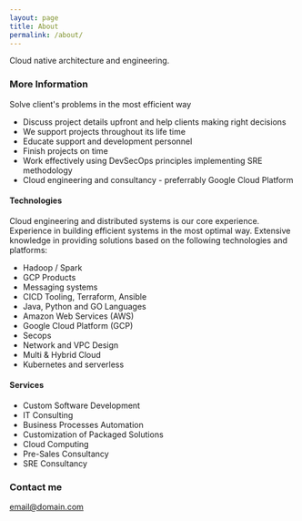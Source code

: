 ```yaml
---
layout: page
title: About
permalink: /about/
---
```


Cloud native architecture and engineering.

### More Information

Solve client's problems in the most efficient way
* Discuss project details upfront and help clients making right decisions
* We support projects throughout its life time
* Educate support and development personnel
* Finish projects on time
* Work effectively using DevSecOps principles implementing SRE methodology
* Cloud engineering and consultancy - preferrably Google Cloud Platform
 
#### Technologies

Cloud engineering and distributed systems is our core experience. Experience in building efficient systems in the most optimal way. Extensive knowledge in providing solutions based on the following technologies and platforms:

* Hadoop / Spark
* GCP Products
* Messaging systems
* CICD Tooling, Terraform, Ansible
* Java, Python and GO Languages
* Amazon Web Services (AWS)
* Google Cloud Platform (GCP)
* Secops
* Network and VPC Design
* Multi & Hybrid Cloud
* Kubernetes and serverless

#### Services

* Custom Software Development
* IT Consulting
* Business Processes Automation
* Customization of Packaged Solutions
* Cloud Computing
* Pre-Sales Consultancy
* SRE Consultancy

### Contact me

[email@domain.com](mailto:email@domain.com)
